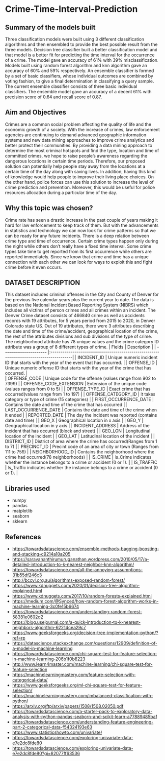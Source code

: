 # Crime-Time-Interval-Prediction
## Summary of the models built
Three classification models were built using 3 different classification algorithms and then ensembled to provide the best possible result from the three models. Decision tree classifier built a better classification model and that model is a better fit for predicting the time interval for the occurrence of a crime. The model gave an accuracy of 61% with 39% misclassification. Models built using random forest algorithm and knn algorithm gave an accuracy of 60% and 59% respectively. An ensemble classifier is formed by a set of basic classifiers, whose individual outcomes are combined by voting fashion, to give a final determination in classifying a query sample. The current ensemble classifier consists of three basic individual classifiers. The ensemble model gave an accuracy of a decent 61% with precision score of 0.64 and recall score of 0.87.
 
## Aim and Objectives
Crimes are a common social problem affecting the quality of life and the economic growth of a society. With the increase of crimes, law enforcement agencies are continuing to demand advanced geographic information systems and new data mining approaches to improve crime analytics and better protect their communities. By providing a data mining approach to determine the most criminal hotspots and find the type, location and time of committed crimes, we hope to raise people’s awareness regarding the dangerous locations in certain time periods. Therefore, our proposed solution can potentially help people stay away from the locations at a certain time of the day along with saving lives. In addition, having this kind of knowledge would help people to improve their living place choices. On the other hand, police forces can use this solution to increase the level of crime prediction and prevention. Moreover, this would be useful for police resources allocation during a particular time of the day. 
## Why this topic was chosen?
Crime rate has seen a drastic increase in the past couple of years making it hard for law enforcement to keep track of them. But with the advancements in statistics and technology we can now look for crime patterns so that we can be ready for any future incidents. There is a deep relation between crime type and time of occurrence. Certain crime types happen only during the night while others don’t really have a fixed time interval. Some crime types take time to get reported from its first occurrence while others are reported immediately. Since we know that crime and time has a unique connection with each other we can look for ways to exploit this and fight crime before it even occurs. 
## DATASET DESCRIPTION
This dataset includes criminal offenses in the City and County of Denver for the previous five calendar years plus the current year to date. The data is based on the National Incident Based Reporting System (NIBRS) which includes all victims of person crimes and all crimes within an incident. The Denver Crime dataset consists of 466840 crime as well as accidents records with 19 attributes, for 5 years period from 2015 to 2020, in Denver Colorado state US. Out of 19 attributes, there were 3 attributes describing the date and time of the crime/accident, geographical location of the crime, the rest of the attributes divisions and sub divisions of the type of crime. The neighborhood attribute has 78 unique values and the crime category ID attribute was a group of 8 different types of crime.
| Fields                 | Description                                                                              | 
| ---------------------- |:-----------------------------------------------------------------------------------------| 
| INCIDENT_ID            | Unique numeric incident ID that starts with the year of the event that has occurred.     | 
| OFFENSE_ID             | Unique numeric offense ID that starts with the year of the crime that has occurred.      |   
| OFFENSE_CODE           | Unique code for the offense (values range from  902 to 7399)                             |
| OFFENSE_CODE_EXTENSION | Extension of the unique code (values ranges from 0 to 5)                                 |
| OFFENSE_TYPE_ID        | Exact crime that has occurred(values range from 1 to 197)                                |
| OFFENSE_CATEGORY_ID    | It takes category or type of crime (15 categories)                                       |
| FIRST_OCCURRENCE_DATE  | Contains the date and time of the crime that has occurred                                |
| LAST_OCCURRENCE_DATE   | Contains the date and time of the crime when it ended                                    |
| REPORTED_DATE          | The day the incident was reported (contains date and time)                               |
| GEO_X                  | Geographical location in x axis                                                          |
| GEO_Y                  | Geographical location in y axis                                                          |
| INCIDENT_ADDRESS       | Address of the incident that has occurred (block and street)                             |
| GEO_LON                | Longitudinal location of the incident                                                    |
| GEO_LAT                | Latitudinal location of the incident                                                     |
| DISTRICT_ID            | District of area where the crime has occurred(Ranges from 1 to 7)                        |
| PRECINCT_ID            | Precint code of an area of city or town (Ranges from 111 to 759)                         |
| NEIGHBORHOOD_ID        | Contains the neighborhood where the crime had occurred(78 neighborhoods)                 |
| IS_CRIME               | Is_Crime indicates whether the instance belongs to a crime or accident (0 or 1).         |
| IS_TRAFFIC             | Is_Traffic indicates whether the instance belongs to a crime or accident (0 or 1).       |
## Libraries used
* numpy
* pandas
* matplotlib
* seaborn
* sklearn
## References
* https://towardsdatascience.com/ensemble-methods-bagging-boosting-and-stacking-c9214a10a205
* https://saravananthirumuruganathan.wordpress.com/2010/05/17/a-detailed-introduction-to-k-nearest-neighbor-knn-algorithm/
* https://towardsdatascience.com/all-the-annoying-assumptions-31b55df246c3
* http://bccvl.org.au/algorithms-exposed-random-forest/
* https://www.kdnuggets.com/2020/01/decision-tree-algorithm-explained.html
* https://www.kdnuggets.com/2017/10/random-forests-explained.html
* https://medium.com/@Synced/how-random-forest-algorithm-works-in-machine-learning-3c0fe15b6674
* https://towardsdatascience.com/understanding-random-forest-58381e0602d2
* https://blog.usejournal.com/a-quick-introduction-to-k-nearest-neighbors-algorithm-62214cea29c7
* https://www.geeksforgeeks.org/decision-tree-implementation-python/?ref=rp
* https://datascience.stackexchange.com/questions/12909/definition-of-a-model-in-machine-learning
* https://towardsdatascience.com/chi-square-test-for-feature-selection-in-machine-learning-206b1f0b8223
* http://www.learn4master.com/machine-learning/chi-square-test-for-feature-selection
* https://machinelearningmastery.com/feature-selection-with-categorical-data/
* https://www.geeksforgeeks.org/ml-chi-square-test-for-feature-selection/
* https://machinelearningmastery.com/imbalanced-classification-with-python/
* https://arxiv.org/ftp/arxiv/papers/1508/1508.02050.pdf
* https://towardsdatascience.com/a-starter-pack-to-exploratory-data-analysis-with-python-pandas-seaborn-and-scikit-learn-a77889485baf
* https://towardsdatascience.com/understanding-feature-engineering-part-2-categorical-data-f54324193e63
* https://www.statisticshowto.com/univariate/
* https://towardsdatascience.com/exploring-univariate-data-e7e2dc8fde80
* https://towardsdatascience.com/exploring-univariate-data-e7e2dc8fde80?gi=82077ff63536
